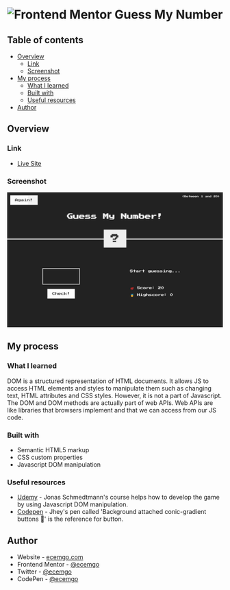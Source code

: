 # <img src="https://github.com/ecemgo/guess-my-number/assets/13468728/6530aacf-495e-4e27-8345-9eb793c8211f" title="Frontend Mentor" alt="Frontend Mentor" width="50" height="50"/> Guess My Number

## Table of contents

- [Overview](#overview)
  - [Link](#link)
  - [Screenshot](#screenshot)
- [My process](#my-process)
  - [What I learned](#what-i-learned)
  - [Built with](#built-with)
  - [Useful resources](#useful-resources)
- [Author](#author)

## Overview

### Link

- [Live Site](https://ecemgo-guess-my-number.netlify.app/)

### Screenshot

![](./screenshot.jpg)

## My process

### What I learned

DOM is a structured representation of HTML documents. It allows JS to access HTML elements and styles to manipulate them such as changing text, HTML attributes and CSS styles. However, it is not a part of Javascript. The DOM and DOM methods are actually part of web APIs. Web APIs are like libraries that browsers implement and that we can access from our JS code.

### Built with

- Semantic HTML5 markup
- CSS custom properties
- Javascript DOM manipulation

### Useful resources

- [Udemy](https://www.udemy.com/course/the-complete-javascript-course/) - Jonas Schmedtmann's course helps how to develop the game by using Javascript DOM manipulation.
- [Codepen](https://codepen.io/jh3y/pen/QWZyxdg) - Jhey's pen called 'Background attached conic-gradient buttons 🤙' is the reference for button.

## Author

- Website - [ecemgo.com](https://www.ecemgo.com/)
- Frontend Mentor - [@ecemgo](https://www.frontendmentor.io/profile/ecemgo)
- Twitter - [@ecemgo](https://twitter.com/ecemgo)
- CodePen - [@ecemgo](https://codepen.io/ecemgo)
